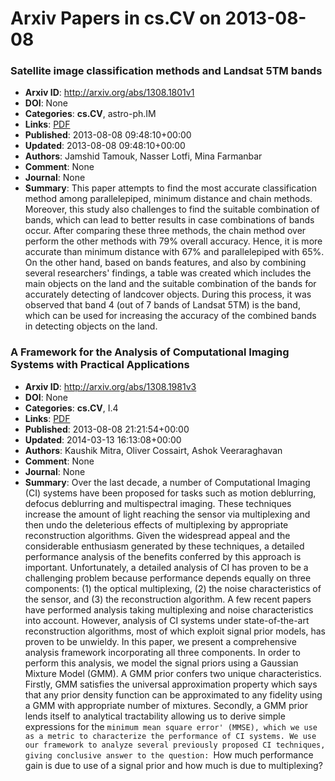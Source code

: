 # Arxiv Papers in cs.CV on 2013-08-08
### Satellite image classification methods and Landsat 5TM bands
- **Arxiv ID**: http://arxiv.org/abs/1308.1801v1
- **DOI**: None
- **Categories**: **cs.CV**, astro-ph.IM
- **Links**: [PDF](http://arxiv.org/pdf/1308.1801v1)
- **Published**: 2013-08-08 09:48:10+00:00
- **Updated**: 2013-08-08 09:48:10+00:00
- **Authors**: Jamshid Tamouk, Nasser Lotfi, Mina Farmanbar
- **Comment**: None
- **Journal**: None
- **Summary**: This paper attempts to find the most accurate classification method among parallelepiped, minimum distance and chain methods. Moreover, this study also challenges to find the suitable combination of bands, which can lead to better results in case combinations of bands occur. After comparing these three methods, the chain method over perform the other methods with 79% overall accuracy. Hence, it is more accurate than minimum distance with 67% and parallelepiped with 65%. On the other hand, based on bands features, and also by combining several researchers' findings, a table was created which includes the main objects on the land and the suitable combination of the bands for accurately detecting of landcover objects. During this process, it was observed that band 4 (out of 7 bands of Landsat 5TM) is the band, which can be used for increasing the accuracy of the combined bands in detecting objects on the land.



### A Framework for the Analysis of Computational Imaging Systems with Practical Applications
- **Arxiv ID**: http://arxiv.org/abs/1308.1981v3
- **DOI**: None
- **Categories**: **cs.CV**, I.4
- **Links**: [PDF](http://arxiv.org/pdf/1308.1981v3)
- **Published**: 2013-08-08 21:21:54+00:00
- **Updated**: 2014-03-13 16:13:08+00:00
- **Authors**: Kaushik Mitra, Oliver Cossairt, Ashok Veeraraghavan
- **Comment**: None
- **Journal**: None
- **Summary**: Over the last decade, a number of Computational Imaging (CI) systems have been proposed for tasks such as motion deblurring, defocus deblurring and multispectral imaging. These techniques increase the amount of light reaching the sensor via multiplexing and then undo the deleterious effects of multiplexing by appropriate reconstruction algorithms. Given the widespread appeal and the considerable enthusiasm generated by these techniques, a detailed performance analysis of the benefits conferred by this approach is important.   Unfortunately, a detailed analysis of CI has proven to be a challenging problem because performance depends equally on three components: (1) the optical multiplexing, (2) the noise characteristics of the sensor, and (3) the reconstruction algorithm. A few recent papers have performed analysis taking multiplexing and noise characteristics into account. However, analysis of CI systems under state-of-the-art reconstruction algorithms, most of which exploit signal prior models, has proven to be unwieldy. In this paper, we present a comprehensive analysis framework incorporating all three components.   In order to perform this analysis, we model the signal priors using a Gaussian Mixture Model (GMM). A GMM prior confers two unique characteristics. Firstly, GMM satisfies the universal approximation property which says that any prior density function can be approximated to any fidelity using a GMM with appropriate number of mixtures. Secondly, a GMM prior lends itself to analytical tractability allowing us to derive simple expressions for the `minimum mean square error' (MMSE), which we use as a metric to characterize the performance of CI systems. We use our framework to analyze several previously proposed CI techniques, giving conclusive answer to the question: `How much performance gain is due to use of a signal prior and how much is due to multiplexing?



